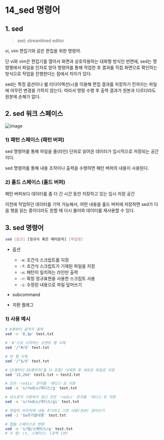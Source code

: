 # 14_sed 명령어

## 1. sed

> sed; streamlined editor

vi, vim 편집기와 같은 편집을 위한 명령어.

단 vi와 vim은 편집기를 열어서 화면과 상호작용하는 대화형 방식인 반면에, sed는 명령행에서 파일을 인자로 받아 명령어를 통해 작업한 후 결과를 직접 화면으로 확인하는 방식으로 작업을 진행한다는 점에서 차이가 있다.

sed는 특정 옵션이나 쉘 리다이렉션(`>`)을 이용해 편집 결과를 저장하기 전까지는 파일에 아무런 변경을 가하지 않는다.
따라서 명령 수행 후 출력 결과가 원본과 다르더라도 원본에 손해가 없다.

## 2. sed 워크 스페이스

![image](https://github.com/siwon-park/Linux-Commands/assets/93081720/b7b044c0-8246-4a7c-bdb5-8a3c3cc36d7a)

### 1) 패턴 스페이스 (패턴 버퍼)

sed 명령어를 통해 파일을 줄(라인) 단위로 읽어온 데이터가 임시적으로 저장되는 공간이다.

sed 명령어를 통해 내용 조작이나 출력을 수행하면 패턴 버퍼의 내용이 사용된다.

### 2) 홀드 스페이스 (홀드 버퍼)

패턴 버퍼보다 데이터를 좀 더 긴 시간 동안 저장하고 있는 임시 저장 공간

이전에 작업하던 데이터를 기억 가능해서, 어떤 내용을 홀드 버퍼에 저장하면 sed가 다음 행을 읽는 중이더라도 원할 때 다시 불러와 데이터를 재사용할 수 있다.

## 3. sed 명령어

```bash
sed [옵션] [정규식 혹은 메타문자] [파일명]
```

- 옵션
  - `-e`: 조건식 스크립트를 지정
  - `-f`: 조건식 스크립트가 기재된 파일을 지정
  - `-n`: 패턴이 일치하는 라인만 출력
  - `-r`: 확장 정규표현을 사용한 스크립트 사용
  - `-i`: 수정된 내용으로 파일 덮어쓰기

- subcommand

- 치환 플래그

### 1) 사용 예시

```bash
# 8행부터 끝까지 출력
sed -n '8,$p' test.txt

# '#'으로 시작하는 코멘트 행 삭제
sed '/^#/d' test.txt

# 빈 행 삭제
sed '/^$/d' test.txt

# 15행부터 26행까지(둘 다 포함) 삭제한 후 새로운 파일로 저장
sed '15,26d' test1.txt > test2.txt

# 모든 'redis' 문자를 '레디스'로 치환
sed -e 's/redis/레디스/g' test.txt

# 대소문자 구분하지 않고 모든 'redis' 문자를 '레디스'로 치환
sed -e 's/redis/레디스/gi' test.txt

# 파일의 마지막에 내용 추가하고 기존 내용(원본) 덮어쓰기
sed -i '$a추가할내용' test.txt

# 탭을 스페이스로 변환
sed -e 's/탭/스페이스/g' test.txt
# ※ 탭: \t, 스페이스: (공백 1번)

```